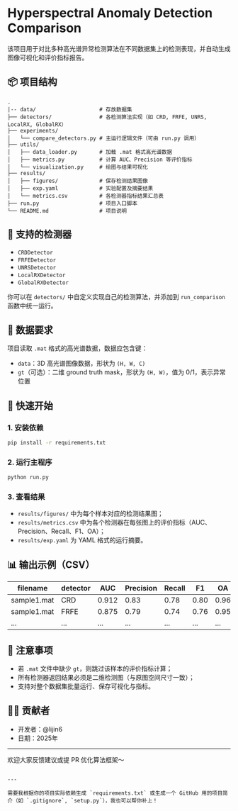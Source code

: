 # Hyperspectral Anomaly Detection Comparison

该项目用于对比多种高光谱异常检测算法在不同数据集上的检测表现，并自动生成图像可视化和评价指标报告。

## 📦 项目结构

```
.
|-- data/                    # 存放数据集
├── detectors/               # 各检测算法实现（如 CRD, FRFE, UNRS, LocalRX, GlobalRX）
├── experiments/
│   └── compare_detectors.py # 主运行逻辑文件（可由 run.py 调用）
├── utils/
│   ├── data_loader.py       # 加载 .mat 格式高光谱数据
│   ├── metrics.py           # 计算 AUC、Precision 等评价指标
│   └── visualization.py     # 绘图与结果可视化
├── results/
│   ├── figures/             # 保存检测结果图像
│   ├── exp.yaml             # 实验配置及摘要结果
│   └── metrics.csv          # 各检测器指标结果汇总表
├── run.py                   # 项目入口脚本
└── README.md                # 项目说明
```

## 🧪 支持的检测器

- `CRDDetector`
- `FRFEDetector`
- `UNRSDetector`
- `LocalRXDetector`
- `GlobalRXDetector`

你可以在 `detectors/` 中自定义实现自己的检测算法，并添加到 `run_comparison` 函数中统一运行。

## 📁 数据要求

项目读取 `.mat` 格式的高光谱数据，数据应包含键：

- `data`：3D 高光谱图像数据，形状为 `(H, W, C)`
- `gt`（可选）：二维 ground truth mask，形状为 `(H, W)`，值为 0/1，表示异常位置

## 🚀 快速开始

### 1. 安装依赖

```bash
pip install -r requirements.txt
```

### 2. 运行主程序

```bash
python run.py
```

### 3. 查看结果

- `results/figures/` 中为每个样本对应的检测结果图；
- `results/metrics.csv` 中为各个检测器在每张图上的评价指标（AUC、Precision、Recall、F1、OA）；
- `results/exp.yaml` 为 YAML 格式的运行摘要。

## 📊 输出示例（CSV）

| filename     | detector | AUC   | Precision | Recall | F1    | OA    |
|--------------|----------|-------|-----------|--------|-------|-------|
| sample1.mat  | CRD      | 0.912 | 0.83      | 0.78   | 0.80  | 0.96  |
| sample1.mat  | FRFE     | 0.875 | 0.79      | 0.74   | 0.76  | 0.95  |
| ...          | ...      | ...   | ...       | ...    | ...   | ...   |

## 📌 注意事项

- 若 `.mat` 文件中缺少 `gt`，则跳过该样本的评价指标计算；
- 所有检测器返回结果必须是二维检测图（与原图空间尺寸一致）；
- 支持对整个数据集批量运行、保存可视化与指标。

## 🧑‍💻 贡献者

- 开发者：@lijin6
- 日期：2025年

---

欢迎大家反馈建议或提 PR 优化算法框架～
```

---

需要我根据你的项目实际依赖生成 `requirements.txt` 或生成一个 GitHub 用的项目简介（如 `.gitignore`, `setup.py`），我也可以帮你补上！
